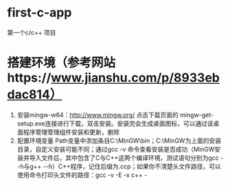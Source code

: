 # first-c-app
第一个c/c++ 项目

# 搭建环境（参考网站https://www.jianshu.com/p/8933ebdac814）
1. 安装mingw-w64：http://www.mingw.org/ 点击下载页面的 mingw-get-setup.exe连接进行下载，双击安装。安装完会生成桌面图标，可以通过该桌面程序管理管理组件安装和更新，删除
2. 配置环境变量 Path变量中添加条目C:\MinGW\bin；C:\MinGW为上面的安装目录，自定义安装可能不同；通过gcc -v 命令查看安装是否成功（MinGW安装并导入文件后，其中包含了C与C++这两个编译环境，测试语句分别为gcc --h与g++ --h）C++程序，记住后缀为.ccp；如果你不清楚头文件路径，可以使用命令打印头文件的路径：gcc -v -E -x c++ -
